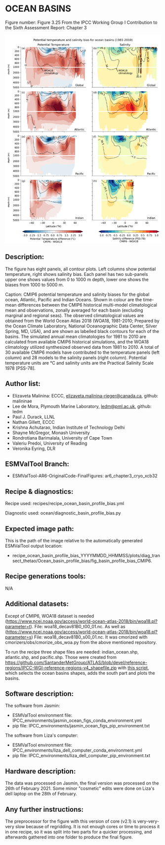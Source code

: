 
OCEAN BASINS
============

Figure number: Figure 3.25
From the IPCC Working Group I Contribution to the Sixth Assessment Report: Chapter 3

![Figure 3.25](../images/ar6_wg1_chap3_fig3_25_ocean_basin.png?raw=true)

Description:
------------
The figure has eight panels, all contour plots. Left columns show potential temperature, right 
shows salinity bias. Each panel has two sub-panels upper one shows values from 0 to 1000 m depth, 
lower one shows the biases from 1000 to 5000 m.

Caption: CMIP6 potential temperature and salinity biases for the global ocean, Atlantic, Pacific
and Indian Oceans. Shown in colour are the time-mean differences between the CMIP6 historical 
multi-model climatological mean and observations, zonally averaged for each basin 
(excluding marginal and regional seas). The observed climatological values are obtained from the
World Ocean Atlas 2018 (WOA18, 1981-2010; Prepared by the Ocean Climate Laboratory,
National Oceanographic Data Center, Silver Spring, MD, USA), and are shown as labelled 
black contours for each of the basins. The simulated annual mean climatologies for 1981 to 2010 
are calculated from available CMIP6 historical simulations, and the WOA18 climatology utilized 
synthesized observed data from 1981 to 2010. A total of 30 available CMIP6 models have 
contributed to the temperature panels (left column) and 28 models to the salinity panels 
(right column). Potential temperature units are °C and salinity units are the Practical 
Salinity Scale 1978 [PSS-78].

Author list:
------------
- Elizaveta Malinina: ECCC, elizaveta.malinina-rieger@canada.ca, github: malininae
- Lee de Mora, Plymouth Marine Laboratory, ledm@pml.ac.uk, github: ledm
- Paul J. Durack, LLNL
- Nathan Gillett, ECCC
- Krishna Achutarao, Indian Institute of Technology Delhi
- Shayne McGregor, Monash University
- Rondrotiana Barimalala, University of Cape Town
- Valeriu Predoi, University of Reading
- Veronika Eyring, DLR

ESMValTool Branch:
------------------
- ESMValTool-AR6-OriginalCode-FinalFigures: ar6_chapter3_cryo_xcb32

Recipe & diagnostics:
---------------------
Recipe used: recipes/recipe_ocean_basin_profile_bias.yml

Diagnostic used: ocean/diagnostic_basin_profile_bias.py

Expected image path:
--------------------
This is the path of the image relative to the automatically generated ESMValTool output location:
- recipe_ocean_basin_profile_bias_YYYYMMDD_HHMMSS/plots/diag_transect_thetao/Ocean_basin_profile_bias/fig_basin_profile_bias_CMIP6.

Recipe generations tools: 
-------------------------
N/A

Additional datasets:
--------------------
Except of CMIP6, WOA18 dataset is needed (https://www.ncei.noaa.gov/access/world-ocean-atlas-2018/bin/woa18.pl?parameter=t). 
File: woa18_decav81B0_t00_01.nc. As well as (https://www.ncei.noaa.gov/access/world-ocean-atlas-2018/bin/woa18.pl?parameter=s)
File: woa18_decav81B0_s00_01.nc. It was cmorized with cmorizers/obs/cmorize_obs_woa.py 
from the above mentioned repository.

To run the recipe three shape files are needed: indian_ocean.shp, atlantic.shp, and pacific.shp. 
Those were created from https://github.com/SantanderMetGroup/ATLAS/blob/devel/reference-regions/IPCC-WGI-reference-regions-v4_shapefile.zip 
with [this script](../IPCC_additional_scripts/shape_file_creation.py), which selects the ocean basins shapes,
adds the south part and plots the basins. 

Software description:
---------------------
The software from Jasmin:
- ESMValTool environment file: IPCC_environments/jasmin_ocean_figs_conda_environment.yml
- pip file: IPCC_environments/jasmin_ocean_figs_pip_environment.txt

The software from Liza's computer:
- ESMValTool environment file: IPCC_environments/liza_dell_computer_conda_environment.yml
- pip file: IPCC_environments/liza_dell_computer_pip_environment.txt

Hardware description:
---------------------
The data was processed on Jasmin, the final version was processed on the 26th of February 2021.
Some minor "cosmetic" edits were done on Liza's dell laptop on the 28th of February.

Any further instructions: 
-------------------------
The preprocessor for the figure with this version of core (v2.1) is very-very-very slow because 
of regridding. It is not enough cores or time to process it in one recipe, so it was split into 
two parts for a quicker processing, and afterwards gathered into one folder to produce the final figure. 